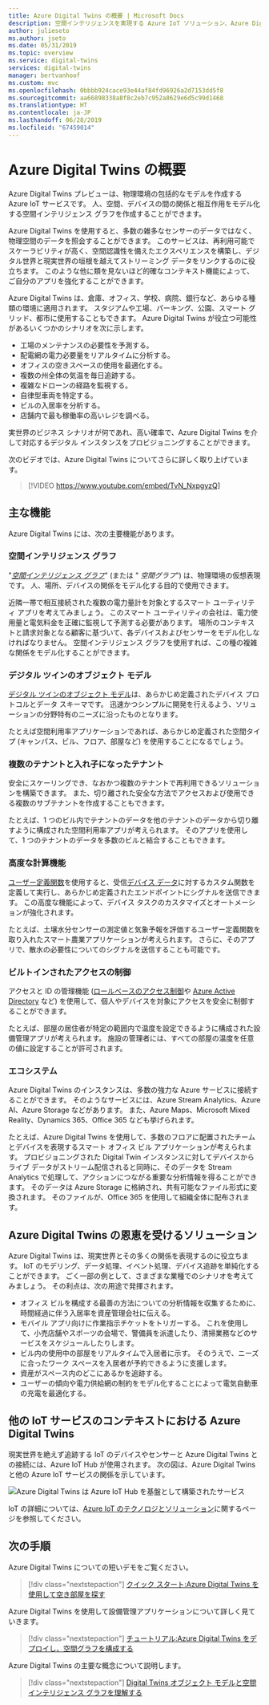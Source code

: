 ```yaml
---
title: Azure Digital Twins の概要 | Microsoft Docs
description: 空間インテリジェンスを実現する Azure IoT ソリューション、Azure Digital Twins について詳しく説明します。
author: julieseto
ms.author: jseto
ms.date: 05/31/2019
ms.topic: overview
ms.service: digital-twins
services: digital-twins
manager: bertvanhoof
ms.custom: mvc
ms.openlocfilehash: 0bbbb924cace93e44af84fd96926a2d7153dd5f8
ms.sourcegitcommit: aa66898338a8f8c2eb7c952a8629e6d5c99d1468
ms.translationtype: HT
ms.contentlocale: ja-JP
ms.lasthandoff: 06/28/2019
ms.locfileid: "67459014"
---
```

# <a name="overview-of-azure-digital-twins"></a>Azure Digital Twins の概要

Azure Digital Twins プレビューは、物理環境の包括的なモデルを作成する Azure IoT サービスです。 人、空間、デバイスの間の関係と相互作用をモデル化する空間インテリジェンス グラフを作成することができます。

Azure Digital Twins を使用すると、多数の雑多なセンサーのデータではなく、物理空間のデータを照会することができます。 このサービスは、再利用可能でスケーラビリティが高く、空間認識性を備えたエクスペリエンスを構築し、デジタル世界と現実世界の垣根を越えてストリーミング データをリンクするのに役立ちます。 このような他に類を見ないほど的確なコンテキスト機能によって、ご自分のアプリを強化することができます。 

Azure Digital Twins は、倉庫、オフィス、学校、病院、銀行など、あらゆる種類の環境に適用されます。 スタジアムや工場、パーキング、公園、スマート グリッド、都市に使用することもできます。 Azure Digital Twins が役立つ可能性があるいくつかのシナリオを次に示します。

- 工場のメンテナンスの必要性を予測する。
- 配電網の電力必要量をリアルタイムに分析する。
- オフィスの空きスペースの使用を最適化する。
- 複数の州全体の気温を毎日追跡する。
- 複雑なドローンの経路を監視する。
- 自律型車両を特定する。
- ビルの入居率を分析する。
- 店舗内で最も稼働率の高いレジを調べる。

実世界のビジネス シナリオが何であれ、高い確率で、Azure Digital Twins を介して対応するデジタル インスタンスをプロビジョニングすることができます。

次のビデオでは、Azure Digital Twins についてさらに詳しく取り上げています。

> [!VIDEO https://www.youtube.com/embed/TvN_NxpgyzQ]

## <a name="key-capabilities"></a>主な機能

Azure Digital Twins には、次の主要機能があります。

### <a name="spatial-intelligence-graph"></a>空間インテリジェンス グラフ

"[*空間インテリジェンス グラフ*](./concepts-objectmodel-spatialgraph.md#graph)" (または " *空間グラフ*") は、物理環境の仮想表現です。 人、場所、デバイスの関係をモデル化する目的で使用できます。

近隣一帯で相互接続された複数の電力量計を対象とするスマート ユーティリティ アプリを考えてみましょう。 このスマート ユーティリティの会社は、電力使用量と電気料金を正確に監視して予測する必要があります。 場所のコンテキストと請求対象となる顧客に基づいて、各デバイスおよびセンサーをモデル化しなければなりません。 空間インテリジェンス グラフを使用すれば、この種の複雑な関係をモデル化することができます。

### <a name="digital-twin-object-models"></a>デジタル ツインのオブジェクト モデル

[デジタル ツインのオブジェクト モデル](./concepts-objectmodel-spatialgraph.md#model)は、あらかじめ定義されたデバイス プロトコルとデータ スキーマです。 迅速かつシンプルに開発を行えるよう、ソリューションの分野特有のニーズに沿ったものとなります。

たとえば空間利用率アプリケーションであれば、あらかじめ定義された空間タイプ (キャンパス、ビル、フロア、部屋など) を使用することになるでしょう。

### <a name="multiple-and-nested-tenants"></a>複数のテナントと入れ子になったテナント

安全にスケーリングでき、なおかつ複数のテナントで再利用できるソリューションを構築できます。 また、切り離された安全な方法でアクセスおよび使用できる複数のサブテナントを作成することもできます。

たとえば、1 つのビル内でテナントのデータを他のテナントのデータから切り離すように構成された空間利用率アプリが考えられます。 そのアプリを使用して、1 つのテナントのデータを多数のビルと結合することもできます。

### <a name="advanced-compute-capabilities"></a>高度な計算機能

[ユーザー定義関数](./concepts-user-defined-functions.md)を使用すると、受信[デバイス データ](./concepts-device-ingress.md)に対するカスタム関数を定義して実行し、あらかじめ定義されたエンドポイントにシグナルを送信できます。 この高度な機能によって、デバイス タスクのカスタマイズとオートメーションが強化されます。

たとえば、土壌水分センサーの測定値と気象予報を評価するユーザー定義関数を取り入れたスマート農業アプリケーションが考えられます。 さらに、そのアプリで、散水の必要性についてのシグナルを送信することも可能です。

### <a name="built-in-access-control"></a>ビルトインされたアクセスの制御

アクセスと ID の管理機能 ([ロールベースのアクセス制御](./security-role-based-access-control.md)や [Azure Active Directory](./security-authenticating-apis.md) など) を使用して、個人やデバイスを対象にアクセスを安全に制御することができます。

たとえば、部屋の居住者が特定の範囲内で温度を設定できるように構成された設備管理アプリが考えられます。 施設の管理者には、すべての部屋の温度を任意の値に設定することが許可されます。

### <a name="ecosystem"></a>エコシステム

Azure Digital Twins のインスタンスは、多数の強力な Azure サービスに接続することができます。 そのようなサービスには、Azure Stream Analytics、Azure AI、Azure Storage などがあります。 また、Azure Maps、Microsoft Mixed Reality、Dynamics 365、Office 365 なども挙げられます。

たとえば、Azure Digital Twins を使用して、多数のフロアに配置されたチームとデバイスを表現するスマート オフィス ビル アプリケーションが考えられます。 プロビジョニングされた Digital Twin インスタンスに対してデバイスからライブ データがストリーム配信されると同時に、そのデータを Stream Analytics で処理して、アクションにつながる重要な分析情報を得ることができます。 そのデータは Azure Storage に格納され、共有可能なファイル形式に変換されます。 そのファイルが、Office 365 を使用して組織全体に配布されます。

## <a name="solutions-that-benefit-from-azure-digital-twins"></a>Azure Digital Twins の恩恵を受けるソリューション

Azure Digital Twins は、現実世界とその多くの関係を表現するのに役立ちます。 IoT のモデリング、データ処理、イベント処理、デバイス追跡を単純化することができます。 ごく一部の例として、さまざまな業種でのシナリオを考えてみましょう。 その利点は、次の用途で発揮されます。

* オフィス ビルを構成する最善の方法についての分析情報を収集するために、時間経過に伴う入居率を資産管理会社に伝える。
* モバイル アプリ向けに作業指示チケットをトリガーする。 これを使用して、小売店舗やスポーツの会場で、警備員を派遣したり、清掃業務などのサービスをスケジュールしたりします。
* ビル内の使用中の部屋をリアルタイムで入居者に示す。 そのうえで、ニーズに合ったワーク スペースを入居者が予約できるように支援します。
* 資産がスペース内のどこにあるかを追跡する。
* ユーザーの傾向や電力供給網の制約をモデル化することによって電気自動車の充電を最適化する。

## <a name="azure-digital-twins-in-the-context-of-other-iot-services"></a>他の IoT サービスのコンテキストにおける Azure Digital Twins

現実世界を絶えず追跡する IoT のデバイスやセンサーと Azure Digital Twins との接続には、Azure IoT Hub が使用されます。 次の図は、Azure Digital Twins と他の Azure IoT サービスの関係を示しています。

![Azure Digital Twins は Azure IoT Hub を基盤として構築されたサービス][1]

IoT の詳細については、[Azure IoT のテクノロジとソリューション](https://docs.microsoft.com/azure/iot-fundamentals/iot-services-and-technologies)に関するページを参照してください。

## <a name="next-steps"></a>次の手順

Azure Digital Twins についての短いデモをご覧ください。

>[!div class="nextstepaction"]
>[クイック スタート:Azure Digital Twins を使用して空き部屋を探す](./quickstart-view-occupancy-dotnet.md)

Azure Digital Twins を使用して設備管理アプリケーションについて詳しく見ていきます。

>[!div class="nextstepaction"]
>[チュートリアル:Azure Digital Twins をデプロイし、空間グラフを構成する](./tutorial-facilities-setup.md)

Azure Digital Twins の主要な概念について説明します。

>[!div class="nextstepaction"]
>[Digital Twins オブジェクト モデルと空間インテリジェンス グラフを理解する](./concepts-objectmodel-spatialgraph.md)

<!-- Images -->
[1]: media/overview/azure-digital-twins-in-iot-ecosystem.png